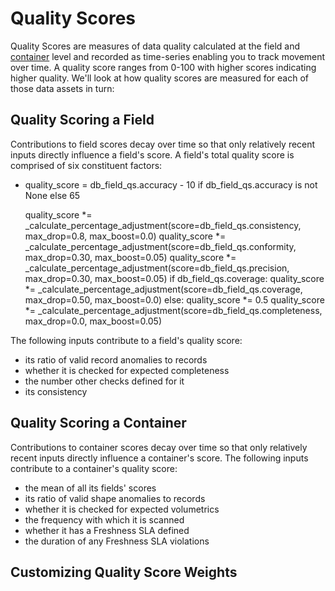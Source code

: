 # Quality Scores

Quality Scores are measures of data quality calculated at the field and [container](/userguide/glossary#container) level and recorded as time-series enabling you to track movement over time. A quality score ranges from 0-100 with higher scores indicating higher quality. 
We'll look at how quality scores are measured for each of those data assets in turn:

## Quality Scoring a Field

Contributions to field scores decay over time so that only relatively recent inputs directly influence a field's score.
A field's total quality score is comprised of six constituent factors:

- quality_score = db_field_qs.accuracy - 10 if db_field_qs.accuracy is not None else 65

  quality_score *= _calculate_percentage_adjustment(score=db_field_qs.consistency, max_drop=0.8, max_boost=0.0)
  quality_score *= _calculate_percentage_adjustment(score=db_field_qs.conformity, max_drop=0.30, max_boost=0.05)
  quality_score *= _calculate_percentage_adjustment(score=db_field_qs.precision, max_drop=0.30, max_boost=0.05)
  if db_field_qs.coverage:
  quality_score *= _calculate_percentage_adjustment(score=db_field_qs.coverage, max_drop=0.50, max_boost=0.0)
  else:
  quality_score *= 0.5
  quality_score *= _calculate_percentage_adjustment(score=db_field_qs.completeness, max_drop=0.0, max_boost=0.05)



The following inputs contribute to a field's quality score:

- its ratio of valid record anomalies to records
- whether it is checked for expected completeness
- the number other checks defined for it
- its consistency

## Quality Scoring a Container

Contributions to container scores decay over time so that only relatively recent inputs directly influence a container's score. The following inputs contribute to a container's quality score:

- the mean of all its fields' scores
- its ratio of valid shape anomalies to records
- whether it is checked for expected volumetrics
- the frequency with which it is scanned
- whether it has a Freshness SLA defined
- the duration of any Freshness SLA violations

## Customizing Quality Score Weights
